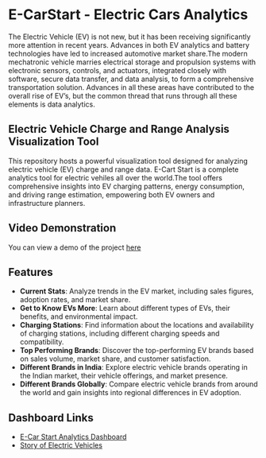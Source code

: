 # E-CarStart - Electric Cars Analytics
The Electric Vehicle (EV) is not new, but it has been receiving significantly more attention in recent years. Advances in both EV analytics and battery technologies have led to increased automotive market share.The modern mechatronic vehicle marries electrical storage and propulsion systems with electronic sensors, controls, and actuators, integrated closely with software, secure data transfer, and data analysis, to form a comprehensive transportation solution. Advances in all these areas have contributed to the overall rise of EV’s, but the common thread that runs through all these elements is data analytics.

## Electric Vehicle Charge and Range Analysis Visualization Tool
This repository hosts a powerful visualization tool designed for analyzing electric vehicle (EV) charge and range data. E-Cart Start is a complete analytics tool for electric vehiles all over the world.The tool offers comprehensive insights into EV charging patterns, energy consumption, and driving range estimation, empowering both EV owners and infrastructure planners.

## Video Demonstration

You can view a demo of the project [here](https://drive.google.com/file/d/1L3EuEV3prDGc54g_KX_XyOtHb81pAXY2/view?usp=drive_link)

## Features

- **Current Stats**: Analyze trends in the EV market, including sales figures, adoption rates, and market share.
- **Get to Know EVs More**: Learn about different types of EVs, their benefits, and environmental impact.
- **Charging Stations**: Find information about the locations and availability of charging stations, including different charging speeds and compatibility.
- **Top Performing Brands**: Discover the top-performing EV brands based on sales volume, market share, and customer satisfaction.
- **Different Brands in India**: Explore electric vehicle brands operating in the Indian market, their vehicle offerings, and market presence.
- **Different Brands Globally**: Compare electric vehicle brands from around the world and gain insights into regional differences in EV adoption.

## Dashboard Links

- [E-Car Start Analytics Dashboard](https://public.tableau.com/views/project_17141705477590/ELECTRICVEHICLEANALYTICDASHBOARD?:language=en-US&:sid=&:display_count=n&:origin=viz_share_link)
- [Story of Electric Vehicles](https://public.tableau.com/views/project_17141705477590/STORYOFELECTRICVEHICLES?:language=en-US&:sid=&:display_count=n&:origin=viz_share_link)


